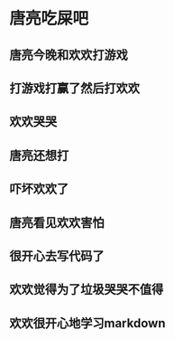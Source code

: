 # 唐亮吃屎吧
## 唐亮今晚和欢欢打游戏
## 打游戏打赢了然后打欢欢
## 欢欢哭哭
## 唐亮还想打
## 吓坏欢欢了
## 唐亮看见欢欢害怕
## 很开心去写代码了
## 欢欢觉得为了垃圾哭哭不值得
## 欢欢很开心地学习markdown